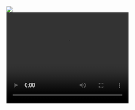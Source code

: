 <img src="https://telegra.ph/file/0acd56dca594f40419b38.jpg">
<br>

<video width="320" height="240" controls>
  <source src="https://telegra.ph/file/5e8ec2a6efa0c51725c1b.mp4" type="video/mp4">
  Your browser does not support the video tag.
</video>
